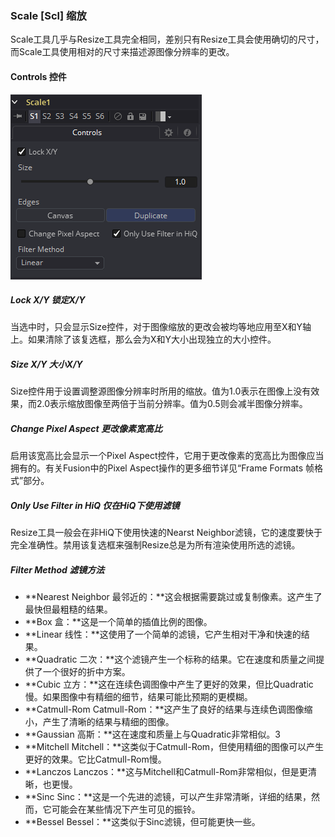 ### Scale [Scl] 缩放

Scale工具几乎与Resize工具完全相同，差别只有Resize工具会使用确切的尺寸，而Scale工具使用相对的尺寸来描述源图像分辨率的更改。

#### Controls 控件

![Scl_Controls](images/Scl_Controls.png)

##### Lock X/Y 锁定X/Y

当选中时，只会显示Size控件，对于图像缩放的更改会被均等地应用至X和Y轴上。如果清除了该复选框，那么会为X和Y大小出现独立的大小控件。

##### Size X/Y 大小X/Y

Size控件用于设置调整源图像分辨率时所用的缩放。值为1.0表示在图像上没有效果，而2.0表示缩放图像至两倍于当前分辨率。值为0.5则会减半图像分辨率。

##### Change Pixel Aspect 更改像素宽高比

启用该宽高比会显示一个Pixel Aspect控件，它用于更改像素的宽高比为图像应当拥有的。有关Fusion中的Pixel Aspect操作的更多细节详见“Frame Formats 帧格式”部分。

##### Only Use Filter in HiQ 仅在HiQ下使用滤镜

Resize工具一般会在非HiQ下使用快速的Nearst Neighbor滤镜，它的速度要快于完全准确性。禁用该复选框来强制Resize总是为所有渲染使用所选的滤镜。

##### Filter Method 滤镜方法

- **Nearest Neighbor 最邻近的：**这会根据需要跳过或复制像素。这产生了最快但最粗糙的结果。
- **Box 盒：**这是一个简单的插值比例的图像。
- **Linear 线性：**这使用了一个简单的滤镜，它产生相对干净和快速的结果。
- **Quadratic 二次：**这个滤镜产生一个标称的结果。它在速度和质量之间提供了一个很好的折中方案。
- **Cubic 立方：**这在连续色调图像中产生了更好的效果，但比Quadratic慢。如果图像中有精细的细节，结果可能比预期的更模糊。
- **Catmull-Rom Catmull-Rom：**这产生了良好的结果与连续色调图像缩小，产生了清晰的结果与精细的图像。
- **Gaussian 高斯：**这在速度和质量上与Quadratic非常相似。3
- **Mitchell Mitchell：**这类似于Catmull-Rom，但使用精细的图像可以产生更好的效果。它比Catmull-Rom慢。
- **Lanczos Lanczos：**这与Mitchell和Catmull-Rom非常相似，但是更清晰，也更慢。
- **Sinc Sinc：**这是一个先进的滤镜，可以产生非常清晰，详细的结果，然而，它可能会在某些情况下产生可见的振铃。
- **Bessel Bessel：**这类似于Sinc滤镜，但可能更快一些。